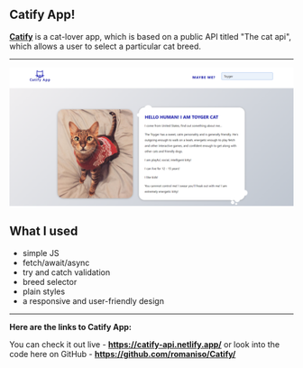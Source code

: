 ## Catify App!

**[Catify](https://catify-api.netlify.app/)** is a cat-lover app, which is based on a public API titled "The cat api", which allows a user to select a particular cat breed.

---

![This is Catify!](./catify.png)

## What I used

- simple JS
- fetch/await/async 
- try and catch validation
- breed selector
- plain styles
- a responsive and user-friendly design

---

**Here are the links to Catify App:**

You can check it out live - **<https://catify-api.netlify.app/>**
or look into the code here on GitHub - **<https://github.com/romaniso/Catify/>**